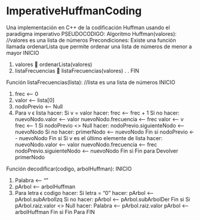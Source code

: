 # ImperativeHuffmanCoding
Una implementación en C++ de la codificación Huffman usando el paradigma imperativo
PSEUDOCODIGO:
Algoritmo Huffman(valores):
//valores es una lista de números
Precondiciones: Existe una función llamada ordenarLista que permite ordenar una lista de números de menor a mayor
INICIO
1. valores  ordenarLista(valores)
2. listaFrecuencias  listaFrecuencias(valores)
.
.
FIN

Función listaFrecuencias(lista):
//lista es una lista de números
INICIO
1. frec <-- 0
2. valor <-- lista[0]
3. nodoPrevio <-- Null
4. Para v ϵ lista hacer:
	Si v = valor hacer:
		frec <-- frec + 1
	Si no hacer:
		nuevoNodo.valor <-- valor
		nuevoNodo.frecuencia <-- frec
		valor <-- v
		frec <-- 1
		Si nodoPrevio <> Null hacer:
			nodoPrevio.siguienteNodo <-- nuevoNodo
		Si no hacer:
			primerNodo <-- nuevoNodo
		Fin si
	nodoPrevio <-- nuevoNodo 
	Fin si
	Si v es el último elemente de lista hacer:
		nuevoNodo.valor <-- valor
		nuevoNodo.frecuencia <-- frec
		nodoPrevio.siguienteNodo <-- nuevoNodo
	Fin si
Fin para
Devolver primerNodo

Función decodificar(codigo, arbolHuffman):
INICIO
1. Palabra <-- “”
2. pArbol <-- arbolHuffman
2. Para letra ϵ codigo hacer:
	Si letra = “0” hacer:
		pArbol <-- pArbol.subArbolIzq
	Si no hacer:
		pArbol <-- pArbol.subArbolDer
	Fin si
	Si pArbol.raiz.valor <> Null hacer:
		Palabra <-- pArbol.raiz.valor
		pArbol <-- arbolHuffman
	Fin si
Fin Para
FIN
